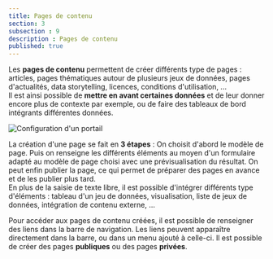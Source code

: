 ```yaml
---
title: Pages de contenu
section: 3
subsection : 9
description : Pages de contenu
published: true
---
```


Les **pages de contenu** permettent de créer différents type de pages : articles, pages thématiques autour de plusieurs jeux de données, pages d'actualités, data storytelling, licences, conditions d'utilisation, ...  
Il est ainsi possible de **mettre en avant certaines données** et de leur donner encore plus de contexte par exemple, ou de faire des tableaux de bord intégrants différentes données.


![Configuration d'un portail](./images/functional-presentation/foncier-edit.jpg)


La création d'une page se fait en **3 étapes** : On choisit d'abord le modèle de page. Puis on renseigne les différents éléments au moyen d'un formulaire adapté au modèle de page choisi avec une prévisualisation du résultat. On peut enfin publier la page, ce qui permet de préparer des pages en avance et de les publier plus tard.  
En plus de la saisie de texte libre, il est possible d'intégrer différents type d'éléments : tableau d'un jeu de données, visualisation, liste de jeux de données, intégration de contenu externe, ...

Pour accéder aux pages de contenu créées, il est possible de renseigner des liens dans la barre de navigation. Les liens peuvent apparaître directement dans la barre, ou dans un menu ajouté à celle-ci. Il est possible de créer des pages **publiques** ou des pages **privées**.
